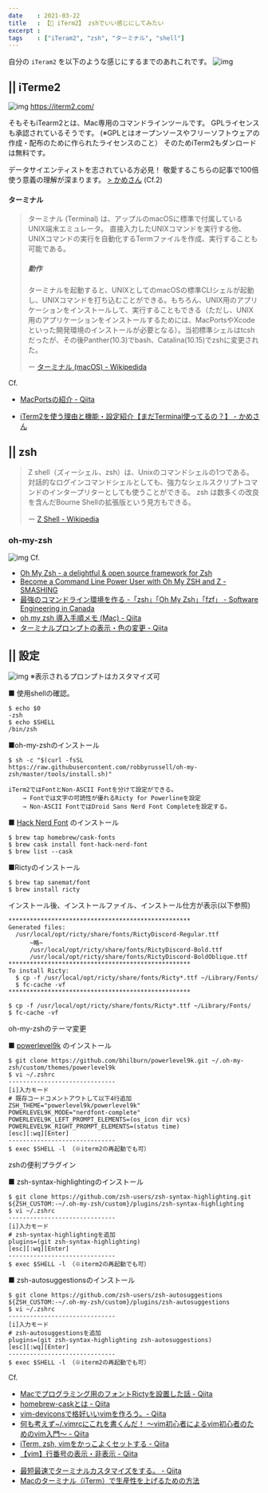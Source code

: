 ```yaml
---
date    : 2021-03-22
title   : 【🐚 iTerm2】 zshでいい感じにしてみたい
excerpt :
tags    : ["iTeram2", "zsh", "ターミナル", "shell"]
---
```


自分の `iTeram2` を以下のような感じにするまでのあれこれです。
![img](https://i.gyazo.com/e8e91e01f0252350b8fc3bfe0432c350.png)


## || iTerme2
![img](https://iterm2.com/img/logo2x.jpg)
https://iterm2.com/


そもそもiTearm2とは、Mac専用のコマンドラインツールです。
GPLライセンスも承認されているそうです。
(※GPLとはオープンソースやフリーソフトウェアの作成・配布のために作られたライセンスのこと）
そのためiTerm2もダンロードは無料です。

データサイエンティストを志されている方必見！
敬愛するこちらの記事で100倍使う意義の理解が深まります。
[> かめさん](https://datawokagaku.com/iterm2_intro/) (Cf.2)



#### ターミナル
> ターミナル (Terminal) は、アップルのmacOSに標準で付属しているUNIX端末エミュレータ。
> 直接入力したUNIXコマンドを実行する他、UNIXコマンドの実行を自動化するTermファイルを作成、実行することも可能である。
>
> ##### 動作
> ターミナルを起動すると、UNIXとしてのmacOSの標準CLIシェルが起動し、UNIXコマンドを打ち込むことができる。もちろん、UNIX用のアプリケーションをインストールして、実行することもできる（ただし、UNIX用のアプリケーションをインストールするためには、MacPortsやXcodeといった開発環境のインストールが必要となる）。当初標準シェルはtcshだったが、その後Panther(10.3)でbash、Catalina(10.15)でzshに変更された。
>
> ー [ターミナル (macOS) - Wikipedida](https://ja.wikipedia.org/wiki/%E3%82%BF%E3%83%BC%E3%83%9F%E3%83%8A%E3%83%AB_(macOS))

Cf.
+ [MacPortsの紹介 - Qiita](https://qiita.com/tenomoto/items/66614f982de96641d662)
* [iTerm2を使う理由と機能・設定紹介【まだTerminal使ってるの？】 - かめさん](https://datawokagaku.com/iterm2_intro/)



## || zsh
> Z shell（ズィーシェル、zsh）は、Unixのコマンドシェルの1つである。対話的なログインコマンドシェルとしても、強力なシェルスクリプトコマンドのインタープリターとしても使うことができる。 zsh は数多くの改良を含んだBourne Shellの拡張版という見方もできる。
>
> ー [Z Shell - Wikipedia](https://ja.wikipedia.org/wiki/Z_Shell)

### oh-my-zsh
![img](https://ohmyz.sh/img/OMZLogo_BnW.png)
Cf.
* [Oh My Zsh - a delightful & open source framework for Zsh](https://ohmyz.sh/)
* [Become a Command Line Power User with Oh My ZSH and Z - SMASHING](https://www.smashingmagazine.com/2015/07/become-command-line-power-user-oh-my-zsh-z/)
* [最強のコマンドライン環境を作る -「zsh」「Oh My Zsh」「fzf」 - Software Engineering in Canada](https://higalex.com/2020/12/19/zsh-oh-my-zsh-fzf/)
* [oh my zsh 導入手順メモ (Mac) - Qiita](https://qiita.com/NaokiIshimura/items/249bb1a101b626a59387)
* [ターミナルプロンプトの表示・色の変更 - Qiita](https://qiita.com/hmmrjn/items/60d2a64c9e5bf7c0fe60)

## || 設定
![img](https://ottan.xyz/uploads/2019/05/190511-7e43a148ff87e513.png)
※表示されるプロンプトはカスタマイズ可


■ 使用shellの確認。
```Shell
$ echo $0
-zsh
$ echo $SHELL
/bin/zsh
```

■oh-my-zshのインストール
```shell
$ sh -c "$(curl -fsSL https://raw.githubusercontent.com/robbyrussell/oh-my-zsh/master/tools/install.sh)"
```

    iTerm2ではFontとNon-ASCII Fontを分けて設定ができる。
        → Fontでは文字の可読性が優れるRicty for Powerlineを設定
        → Non-ASCII FontではDroid Sans Nerd Font Completeを設定する。

■ [Hack Nerd Font](https://github.com/ryanoasis/nerd-fonts#font-installation) のインストール
```Shell
$ brew tap homebrew/cask-fonts
$ brew cask install font-hack-nerd-font
$ brew list --cask
```

■Rictyのインストール
```shell
$ brew tap sanemat/font
$ brew install ricty
```

インストール後、インストールファイル、インストール仕方が表示(以下参照)


    ***************************************************
    Generated files:
      /usr/local/opt/ricty/share/fonts/RictyDiscord-Regular.ttf
          ~略~
          /usr/local/opt/ricty/share/fonts/RictyDiscord-Bold.ttf
          /usr/local/opt/ricty/share/fonts/RictyDiscord-BoldOblique.ttf
    ***************************************************
    To install Ricty:
      $ cp -f /usr/local/opt/ricty/share/fonts/Ricty*.ttf ~/Library/Fonts/
      $ fc-cache -vf
    ***************************************************

```shell
$ cp -f /usr/local/opt/ricty/share/fonts/Ricty*.ttf ~/Library/Fonts/
$ fc-cache -vf
```


oh-my-zshのテーマ変更

■ [powerlevel9k](https://github.com/Powerlevel9k/powerlevel9k#prompt-customization) のインストール

```shell
$ git clone https://github.com/bhilburn/powerlevel9k.git ~/.oh-my-zsh/custom/themes/powerlevel9k
$ vi ~/.zshrc
------------------------------
[i]入力モード
# 既存コードコメントアウトして以下4行追加
ZSH_THEME="powerlevel9k/powerlevel9k"
POWERLEVEL9K_MODE="nerdfont-complete"
POWERLEVEL9K_LEFT_PROMPT_ELEMENTS=(os_icon dir vcs)
POWERLEVEL9K_RIGHT_PROMPT_ELEMENTS=(status time)
[esc][:wq][Enter]
------------------------------
$ exec $SHELL -l （※iterm2の再起動でも可）
```


zshの便利プラグイン

■ zsh-syntax-highlightingのインストール

```shell
$ git clone https://github.com/zsh-users/zsh-syntax-highlighting.git ${ZSH_CUSTOM:-~/.oh-my-zsh/custom}/plugins/zsh-syntax-highlighting
$ vi ~/.zshrc
------------------------------
[i]入力モード
# zsh-syntax-highlightingを追加
plugins=(git zsh-syntax-highlighting)
[esc][:wq][Enter]
------------------------------
$ exec $SHELL -l （※iterm2の再起動でも可）
```

■ zsh-autosuggestionsのインストール
```shell
$ git clone https://github.com/zsh-users/zsh-autosuggestions ${ZSH_CUSTOM:-~/.oh-my-zsh/custom}/plugins/zsh-autosuggestions
$ vi ~/.zshrc
------------------------------
[i]入力モード
# zsh-autosuggestionsを追加
plugins=(git zsh-syntax-highlighting zsh-autosuggestions)
[esc][:wq][Enter]
------------------------------
$ exec $SHELL -l （※iterm2の再起動でも可）
```

Cf.
+ [Macでプログラミング用のフォントRictyを設置した話 - Qiita](https://qiita.com/park-jh/items/3c5b9b4aa5619a3631b3)
+ [homebrew-caskとは - Qiita](https://qiita.com/swallowtail62/items/61244ea3c7d00f692823)
+ [vim-deviconsで格好いいvimを作ろう。- Qiita](https://qiita.com/park-jh/items/4358d2d33a78ec0a2b5c)
+ [何も考えず~/.vimrcにこれを書くんだ！ 〜vim初心者によるvim初心者のためのvim入門〜 - Qiita](https://qiita.com/morikooooo/items/9fd41bcd8d1ce9170301)
+ [iTerm, zsh, vimをかっこよくセットする - Qiita](https://qiita.com/fischeri_phys/items/4443807a18dfc990e6d8)
+ [【vim】行番号の表示・非表示 - Qiita](https://qiita.com/spyder1211/items/c5dd49a3a799bd146599)
* [最短最速でターミナルカスタマイズをする。 - Qiita](https://qiita.com/y-hirako0928/items/30b6f8d0162dbb8ca486)
* [Macのターミナル（iTerm）で生産性を上げるための方法](https://ottan.xyz/posts/2019/05/terminal-zsh-customize-20190505/)
